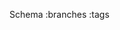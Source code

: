 
[](/)
[](/getting-started)
[](/managing-dependencies)
[](/creating-targets)
[](/describing-the-distribution)
[](/build-commands)
[](/the-settings-file)
[](/other-commands)


<!-- Other -->
<!-- [](/contact) -->

<!-- Dev  -->
<!-- [](/sandbox) -->

Schema
[](/changelog)
:branches
:tags
